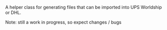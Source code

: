A helper class for generating files that can be imported into UPS Worldship or DHL.

Note: still a work in progress, so expect changes / bugs